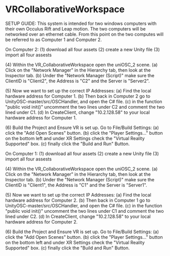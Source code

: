 # VRCollaborativeWorkspace

SETUP GUIDE:
This system is intended for two windows computers with their own Occulus Rift and Leap motion. The two computers will be networked over an ethernet cable. From this point on the two computes will be referred to as Computer 1 and Computer 2.

On Computer 2:
(1) download all four assets
(2) create a new Unity file
(3) import all four assests

(4) Within the VR_CollaborativeWorkspace open the uniOSC_2 scene. (a) Click on the "Network Manager" in the Hierarchy tab, then look at the Inspector tab. (b) Under the "Network Manager (Script)" make sure the ClientID is "Client2", the Address is "C2" and the Server is "Server2". 

(5) Now we want to set up the correct IP Addresses: (a) Find the local hardware address for Computer 1. (b) Then back in Computer 2 go to UnityOSC-master/src/OSCHandler, and open the C# file. (c) in the function "public void init()" uncomment the two lines under C2 and comment the two lined under C1. (d) In CreateClient, change "10.2.128.58" to your local hardware address for Computer 1.

(6) Build the Project and Ensure VR is set up. Go to File/Build Settings: (a) click the "Add Open Scenes" button. (b) click the "Player Settings..." button on the bottom left and under XR Settings check the "Virtual Reality Supported" box. (c) finally click the "Build and Run"  Button.

On Computer 1:
(1) download all four assets
(2) create a new Unity file
(3) import all four assests

(4) Within the VR_CollaborativeWorkspace open the uniOSC_2 scene. (a) Click on the "Network Manager" in the Hierarchy tab, then look at the Inspector tab. (b) Under the "Network Manager (Script)" make sure the ClientID is "Client1", the Address is "C1" and the Server is "Server1". 

(5) Now we want to set up the correct IP Addresses: (a) Find the local hardware address for Computer 2. (b) Then back in Computer 1 go to UnityOSC-master/src/OSCHandler, and open the C# file. (c) in the function "public void init()" uncomment the two lines under C1 and comment the two lined under C2. (d) In CreateClient, change "10.2.128.58" to your local hardware address for Computer 2.

(6) Build the Project and Ensure VR is set up. Go to File/Build Settings: (a) click the "Add Open Scenes" button. (b) click the "Player Settings..." button on the bottom left and under XR Settings check the "Virtual Reality Supported" box. (c) finally click the "Build and Run"  Button.
